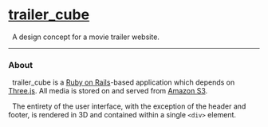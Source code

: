 <a href="http://trailer-cube.herokuapp.com/">trailer_cube</a>
===

&nbsp; A design concept for a movie trailer website.

---
### About

&nbsp; trailer_cube is a <a href="https://github.com/rails/rails">Ruby on Rails</a>-based application which depends on <a href="https://github.com/mrdoob/three.js/">Three.js</a>. All media is stored on and served from <a href="https://aws.amazon.com/s3/">Amazon S3</a>.

&nbsp; The entirety of the user interface, with the exception of the header and footer, is rendered in 3D and contained within a single `<div>` element. 

